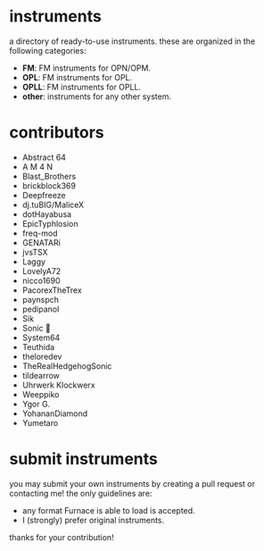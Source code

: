 # instruments

a directory of ready-to-use instruments.
these are organized in the following categories:

- **FM**: FM instruments for OPN/OPM.
- **OPL**: FM instruments for OPL.
- **OPLL**: FM instruments for OPLL.
- **other**: instruments for any other system.

# contributors

- Abstract 64
- A M 4 N
- Blast\_Brothers
- brickblock369
- Deepfreeze
- dj.tuBIG/MaliceX
- dotHayabusa
- EpicTyphlosion
- freq-mod
- GENATARi
- jvsTSX
- Laggy
- LovelyA72
- nicco1690
- PacorexTheTrex
- paynspch
- pedipanol
- Sik
- Sonic 🦔
- System64
- Teuthida
- theloredev
- TheRealHedgehogSonic
- tildearrow
- Uhrwerk Klockwerx
- Weeppiko
- Ygor G.
- YohananDiamond
- Yumetaro

# submit instruments

you may submit your own instruments by creating a pull request or contacting me! the only guidelines are:

- any format Furnace is able to load is accepted.
- I (strongly) prefer original instruments.

thanks for your contribution!

